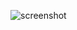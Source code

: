  
 
  ![screenshot](https://raw.githubusercontent.com/nowsilence/uiDemo/master/lineButton/ScreenShot.png=300x)


